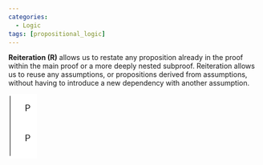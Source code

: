```yaml
---
categories:
  - Logic 
tags: [propositional_logic]
---
```


**Reiteration (R)** allows us to restate any proposition already in the proof within the main proof or a more deeply nested subproof. Reiteration allows us to reuse any assumptions, or propositions derived from assumptions, without having to introduce a new dependency with another assumption.

![reiteration.png](../img/reiteration.png)
